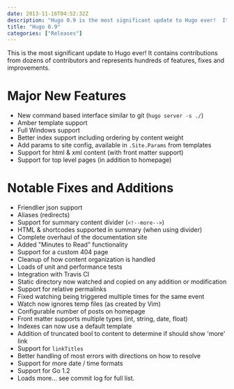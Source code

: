 ```yaml
---
date: 2013-11-16T04:52:32Z
description: "Hugo 0.9 is the most significant update to Hugo ever!  It contains contributions from dozens of contributors and represents hundreds of features, fixes and improvements."
title: "Hugo 0.9"
categories: ["Releases"]
---
```


This is the most significant update to Hugo ever!
It contains contributions from dozens of contributors and represents hundreds of features, fixes and improvements.

# Major New Features
- New command based interface similar to git (`hugo server -s ./`)
- Amber template support
- Full Windows support
- Better index support including ordering by content weight
- Add params to site config, available in `.Site.Params` from templates
- Support for html & xml content (with front matter support)
- Support for top level pages (in addition to homepage)

# Notable Fixes and Additions
- Friendlier json support
- Aliases (redirects)
- Support for summary content divider (`<!--more-->`)
- HTML & shortcodes supported in summary (when using divider)
- Complete overhaul of the documentation site
- Added "Minutes to Read" functionality
- Support for a custom 404 page
- Cleanup of how content organization is handled
- Loads of unit and performance tests
- Integration with Travis CI
- Static directory now watched and copied on any addition or modification
- Support for relative permalinks
- Fixed watching being triggered multiple times for the same event
- Watch now ignores temp files (as created by Vim)
- Configurable number of posts on homepage
- Front matter supports multiple types (int, string, date, float)
- Indexes can now use a default template
- Addition of truncated bool to content to determine if should show 'more' link
- Support for `linkTitles`
- Better handling of most errors with directions on how to resolve
- Support for more date / time formats
- Support for Go 1.2
- Loads more... see commit log for full list.
